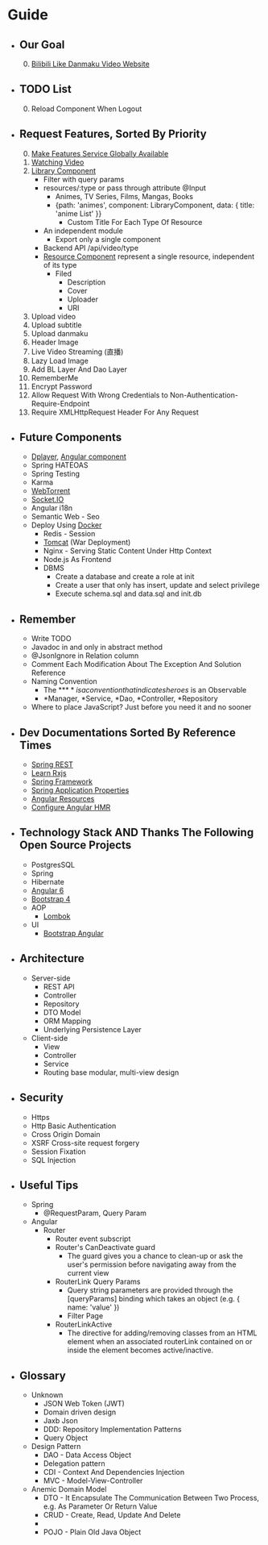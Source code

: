 # Guide
* ## Our Goal
    0. [Bilibili Like Danmaku Video Website](https://github.com/WhiteBlue/bilibili-html5)

* ## TODO List
    0. Reload Component When Logout
    
* ## Request Features, Sorted By Priority 
    0. [Make Features Service Globally Available](https://angular-2-training-book.rangle.io/handout/modules/feature-modules.html)
    1. [Watching Video](https://www.bilibili.com/blackboard/html5player.html)
    2. [Library Component](https://www.bilibili.com/anime/index)
        * Filter with query params
        * resources/:type or pass through attribute @Input
            * Animes, TV Series, Films, Mangas, Books
            *  {path: 'animes', component: LibraryComponent, data: { title: 'anime List' }}
                * Custom Title For Each Type Of Resource
        * An independent module
            * Export only a single component
        * Backend API /api/video/type
        * [Resource Component]() represent a single resource, independent of its type
            * Filed
                * Description
                * Cover
                * Uploader
                * URI
    3. Upload video
    4. Upload subtitle
    5. Upload danmaku
    6. Header Image
    7. Live Video Streaming (直播)
    8. Lazy Load Image
    9. Add BL Layer And Dao Layer
    10. RememberMe
    11. Encrypt Password
    0. Allow Request With Wrong Credentials to Non-Authentication-Require-Endpoint
    0. Require XMLHttpRequest Header For Any Request
    
* ## Future Components
    * [Dplayer](https://github.com/MoePlayer/DPlayer), [Angular component](https://github.com/Guanyunhan/angular-dplayer)
    * Spring HATEOAS
    * Spring Testing
    * Karma
    * [WebTorrent](https://github.com/webtorrent/webtorrent)
    * [Socket.IO](https://socket.io/)
    * Angular i18n
    * Semantic Web - Seo
    * Deploy Using [Docker](https://www.docker.com/)
        * Redis - Session
        * [Tomcat](http://tomcat.apache.org/) (War Deployment)
        * Nginx - Serving Static Content Under Http Context
        * Node.js As Frontend
        * DBMS
            * Create a database and create a role at init
            * Create a user that only has insert, update and select privilege
            * Execute schema.sql and data.sql and init.db
    
* ## Remember
    * Write TODO
    * Javadoc in and only in abstract method
    * @JsonIgnore in Relation column
    * Comment Each Modification About The Exception And Solution Reference
    * Naming Convention
        * The **$** is a convention that indicates heroes$ is an Observable
        * *Manager, *Service, *Dao, *Controller, *Repository
    * Where to place JavaScript? Just before you need it and no sooner
    
* ## Dev Documentations Sorted By Reference Times
    * [Spring REST](https://spring.io/guides/tutorials/rest/)
    * [Learn Rxjs](https://www.learnrxjs.io/)
    * [Spring Framework](https://docs.spring.io/spring/docs/current/spring-framework-reference/)
    * [Spring Application Properties](https://docs.spring.io/spring-boot/docs/current/reference/html/common-application-properties.html/)
    * [Angular Resources](https://angular.io/resources)
    * [Configure Angular HMR](https://github.com/angular/angular-cli/wiki/stories-configure-hmr)
    
* ## Technology Stack AND Thanks The Following Open Source Projects
    + PostgresSQL
    + Spring
    + Hibernate
    + [Angular 6](https://angular.io/)
    + [Bootstrap 4](https://getbootstrap.com/docs/)
    * AOP
        * [Lombok](https://projectlombok.org/)
    + UI
        * [Bootstrap Angular](https://ng-bootstrap.github.io/)
        

* ## Architecture
    * Server-side
        * REST API
        * Controller
        * Repository
        * DTO Model
        * ORM Mapping
        * Underlying Persistence Layer
    * Client-side
        * View
        * Controller
        * Service
        * Routing base modular, multi-view design
        
* ## Security
    * Https
    * Http Basic Authentication
    * Cross Origin Domain
    * XSRF Cross-site request forgery
    * Session Fixation
    * SQL Injection

* ## Useful Tips
    * Spring
        * @RequestParam, Query Param
    * Angular
        * Router
            * Router event subscript
            * Router's CanDeactivate guard
                * The guard gives you a chance to clean-up or ask the user's permission before navigating away from the current view
            * RouterLink Query Params
                * Query string parameters are provided through the [queryParams] binding which takes an object (e.g. { name: 'value' })
                * Filter Page
            * RouterLinkActive
                * The directive for adding/removing classes from an HTML element when an associated routerLink contained on or inside the element becomes active/inactive.
                
* ## Glossary
    * Unknown
        * JSON Web Token (JWT)
        * Domain driven design
        * Jaxb Json
        * DDD: Repository Implementation Patterns
        * Query Object
    * Design Pattern
        * DAO - Data Access Object
        * Delegation pattern
        * CDI - Context And Dependencies Injection
        * MVC - Model-View-Controller
    * Anemic Domain Model
        * DTO - It Encapsulate The Communication Between Two Process, e.g. As Parameter Or Return Value
        * CRUD - Create, Read, Update And Delete
        * 
        * POJO - Plain Old Java Object
            